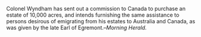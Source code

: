 Colonel Wyndham has sent out a commission to Canada to purchase an estate of 10,000 acres, and intends furnishing the same assistance to persons desirous of emigrating from his estates to Australia and Canada, as was given by the late Earl of Egremont.–*Morning Herald.*